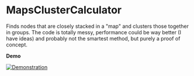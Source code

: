 # MapsClusterCalculator
Finds nodes that are closely stacked in a "map" and clusters those together in groups.
The code is totally messy, performance could be way better (I have ideas) and probably not the smartest method, but purely a proof of concept.

**Demo**

[![Demonstration](http://img.youtube.com/vi/4VqrksWPiRg/0.jpg)](http://www.youtube.com/watch?v=4VqrksWPiRg "Demonstration")
